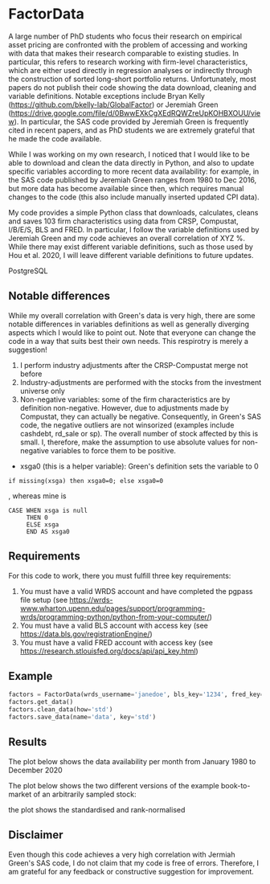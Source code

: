# FactorData
A large number of PhD students who focus their research on empirical asset pricing are confronted with the problem of accessing and working with data that makes their research comparable to existing studies. In particular, this refers to research working with firm-level characteristics, which are either used directly in regression analyses or indirectly through the construction of sorted long-short portfolio returns. Unfortunately, most papers do not publish their code showing the data download, cleaning and variable definitions. Notable exceptions include Bryan Kelly (https://github.com/bkelly-lab/GlobalFactor) or Jeremiah Green (https://drive.google.com/file/d/0BwwEXkCgXEdRQWZreUpKOHBXOUU/view). In particular, the SAS code provided by Jeremiah Green is frequently cited in recent papers, and as PhD students we are extremely grateful that he made the code available. 

While I was working on my own research, I noticed that I would like to be able to download and clean the data directly in Python, and also to update specific variables according to more recent data availability: for example, in the SAS code published by Jeremiah Green ranges from 1980 to Dec 2016, but more data has become available since then, which requires manual changes to the code (this also include manually inserted updated CPI data).


My code provides a simple Python class that downloads, calculates, cleans and saves 103 firm characteristics using data from CRSP, Compustat, I/B/E/S, BLS and FRED. In particular, I follow the variable definitions used by Jeremiah Green and my code achieves an overall correlation of XYZ %. While there may exist different variable definitions, such as those used by Hou et al. 2020, I will leave different variable definitions to future updates. 

PostgreSQL

## Notable differences ##
While my overall correlation with Green's data is very high, there are some notable differences in variables definitions as well as generally diverging aspects which I would like to point out. Note that everyone can change the code in a way that suits best their own needs. This respirotry is merely a suggestion! 
1. I perform industry adjustments after the CRSP-Compustat merge not before
2. Industry-adjustments are performed with the stocks from the investment universe only
3. Non-negative variables: some of the firm characteristics are by definition non-negative. However, due to adjustments made by Compustat, they can actually be negative. Consequently, in Green's SAS code, the negative outliers are not winsorized (examples include cashdebt, rd_sale or sp). The overall number of stock affected by this is small. I, therefore, make the assumption to use absolute values for non-negative variables to force them to be positive. 



- xsga0 (this is a helper variable): Green's definition sets the variable to 0
```SAS
if missing(xsga) then xsga0=0; else xsga0=0
```
, whereas mine is 
```PostgreSQL
CASE WHEN xsga is null 
     THEN 0 
     ELSE xsga
     END AS xsga0
```

## Requirements ## 
For this code to work, there you must fulfill three key requirements:
1. You must have a valid WRDS account and have completed the pgpass file setup (see https://wrds-www.wharton.upenn.edu/pages/support/programming-wrds/programming-python/python-from-your-computer/)
2. You must have a valid BLS account with access key (see https://data.bls.gov/registrationEngine/)  
3. You must have a valid FRED account with access key (see https://research.stlouisfed.org/docs/api/api_key.html)


## Example ##

```python
factors = FactorData(wrds_username='janedoe', bls_key='1234', fred_key='abcd', start_yr=1980)
factors.get_data()
factors.clean_data(how='std')
factors.save_data(name='data', key='std')
```

## Results ## 

The plot below shows the data availability per month from January 1980 to December 2020

The plot below shows the two different versions of the example book-to-market of an arbitrarily sampled stock:

the plot shows the standardised and rank-normalised 

## Disclaimer ##
Even though this code achieves a very high correlation with Jermiah Green's SAS code, I do not claim that my code is free of errors. Therefore, I am grateful for any feedback or constructive suggestion for improvement.
